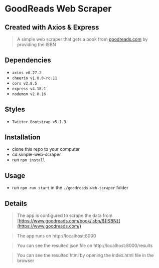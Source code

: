 # GoodReads Web Scraper

## Created with Axios & Express

> A simple web scraper that gets a book from [goodreads.com](https://www.goodreads.com/) by providing the ISBN

## Dependencies

- `axios v0.27.2`
- `cheerio v1.0.0-rc.11`
- `cors v2.8.5`
- `express v4.18.1`
- `nodemon v2.0.16`

## Styles

- `Twitter Bootstrap v5.1.3`

## Installation

- clone this repo to your computer
- cd simple-web-scraper
- run `npm install`

## Usage

- run `npm run start` in the `./goodreads-web-scraper` folder

## Details


> The app is configured to scrape the data from [https://www.goodreads.com/book/isbn/${ISBN}](https://www.goodreads.com/)

> The app runs on http://localhost:8000

> You can see the resulted json file on http://localhost:8000/results

> You can see the resulted html by opening the index.html file in the browser